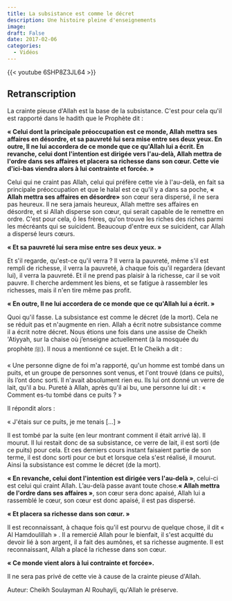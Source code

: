 ```yaml
---
title: La subsistance est comme le décret
description: Une histoire pleine d'enseignements
image:
draft: False
date: 2017-02-06
categories: 
  - Vidéos
---
```


{{< youtube 6SHP8Z3JL64 >}}


## Retranscription

La crainte pieuse d'Allah est la base de la subsistance. C'est pour cela qu'il est rapporté dans le hadith que le Prophète dit :

**« Celui dont la principale préoccupation est ce monde, Allah mettra ses affaires en désordre, et sa pauvreté lui sera mise entre ses deux yeux. En outre, Il ne lui accordera de ce monde que ce qu'Allah lui a écrit. En revanche, celui dont l'intention est dirigée vers l'au-delà, Allah mettra de l'ordre dans ses affaires et placera sa richesse dans son cœur. Cette vie d'ici-bas viendra alors à lui contrainte et forcée. »**

Celui qui ne craint pas Allah, celui qui préfère cette vie à l'au-delà, en fait sa principale préoccupation et que le halal est ce qu'il y a dans sa poche, **« Allah mettra ses affaires en désordre»** son cœur sera dispersé, il ne sera pas heureux. Il ne sera jamais heureux, Allah mettre ses affaires en désordre, et si Allah disperse son cœur, qui serait capable de le remettre en ordre. C'est pour cela, ô les frères, qu'on trouve les riches des riches parmi les mécréants qui se suicident. Beaucoup d'entre eux se suicident, car Allah a dispersé leurs cœurs.

**« Et sa pauvreté lui sera mise entre ses deux yeux. »**

Et s'il regarde, qu'est-ce qu'il verra ? Il verra la pauvreté, même s'il est rempli de richesse, il verra la pauvreté, à chaque fois qu'il regardera (devant lui), il verra la pauvreté. Et il ne prend pas plaisir à la richesse, car il se voit pauvre. Il cherche ardemment les biens, et se fatigue à rassembler les richesses, mais il n'en tire même pas profit.

**« En outre, Il ne lui accordera de ce monde que ce qu'Allah lui a écrit. »** 

Quoi qu'il fasse. La subsistance est comme le décret (de la mort). Cela ne se réduit pas et n'augmente en rien. Allah a écrit notre subsistance comme il a écrit notre décret. Nous étions une fois dans une assise de Cheikh 'Atiyyah, sur la chaise où j’enseigne actuellement (à la mosquée du prophète ﷺ). Il nous a mentionné ce sujet. Et le Cheikh a dit :

« Une personne digne de foi m'a rapporté, qu'un homme est tombé dans un puits, et un groupe de personnes sont venus, et l'ont trouvé (dans ce puits), ils l’ont donc sorti. Il n'avait absolument rien eu. Ils lui ont donné un verre de lait, qu'il a bu. Pureté à Allah, après qu'il ai bu, une personne lui dit : « Comment es-tu tombé dans ce puits ? »

Il répondit alors :

« J'étais sur ce puits, je me tenais […] »

Il est tombé par la suite (en leur montrant comment il était arrivé là). Il mourut. Il lui restait donc de sa subsistance, ce verre de lait, il est sorti (de ce puits) pour cela. Et ces derniers cours instant faisaient partie de son terme, il est donc sorti pour ce but et lorsque cela s'est réalisé, il mourut. Ainsi la subsistance est comme le décret (de la mort).

**« En revanche, celui dont l'intention est dirigée vers l'au-delà »**, celui-ci est celui qui craint Allah. L’au-delà passe avant toute chose.**« Allah mettra de l'ordre dans ses affaires »**, son cœur sera donc apaisé, Allah lui a rassemblé le cœur, son cœur est donc apaisé, il est pas dispersé.

**« Et placera sa richesse dans son cœur. »**

Il est reconnaissant, à chaque fois qu'il est pourvu de quelque chose, il dit « Al Hamdoulillah » . Il a remercié Allah pour le bienfait, il s'est acquitté du devoir lié à son argent, il a fait des aumônes, et sa richesse augmente. Il est reconnaissant, Allah a placé la richesse dans son cœur.

**« Ce monde vient alors à lui contrainte et forcée».**

Il ne sera pas privé de cette vie à cause de la crainte pieuse d'Allah.

Auteur: Cheikh Soulayman Al Rouhayli, qu'Allah le préserve.
